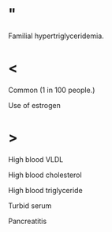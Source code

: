 # "

Familial hypertriglyceridemia.

# <

Common
(1 in 100 people.)

Use of estrogen

# >

High blood VLDL

High blood cholesterol

High blood triglyceride

Turbid serum

Pancreatitis
